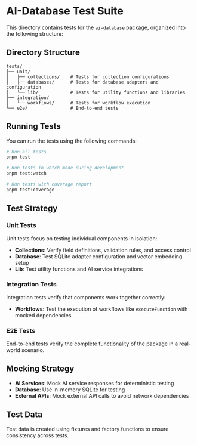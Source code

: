 # AI-Database Test Suite

This directory contains tests for the `ai-database` package, organized into the following structure:

## Directory Structure

```
tests/
├── unit/
│   ├── collections/    # Tests for collection configurations
│   ├── databases/      # Tests for database adapters and configuration
│   └── lib/            # Tests for utility functions and libraries
├── integration/
│   └── workflows/      # Tests for workflow execution
└── e2e/                # End-to-end tests
```

## Running Tests

You can run the tests using the following commands:

```bash
# Run all tests
pnpm test

# Run tests in watch mode during development
pnpm test:watch

# Run tests with coverage report
pnpm test:coverage
```

## Test Strategy

### Unit Tests

Unit tests focus on testing individual components in isolation:

- **Collections**: Verify field definitions, validation rules, and access control
- **Database**: Test SQLite adapter configuration and vector embedding setup
- **Lib**: Test utility functions and AI service integrations

### Integration Tests

Integration tests verify that components work together correctly:

- **Workflows**: Test the execution of workflows like `executeFunction` with mocked dependencies

### E2E Tests

End-to-end tests verify the complete functionality of the package in a real-world scenario.

## Mocking Strategy

- **AI Services**: Mock AI service responses for deterministic testing
- **Database**: Use in-memory SQLite for testing
- **External APIs**: Mock external API calls to avoid network dependencies

## Test Data

Test data is created using fixtures and factory functions to ensure consistency across tests.
